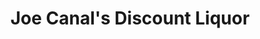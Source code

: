 ---
title: "Joe Canal's Discount Liquor"
url: /marlton/joe-canals-discount-liquor/
shop: alcohol
---